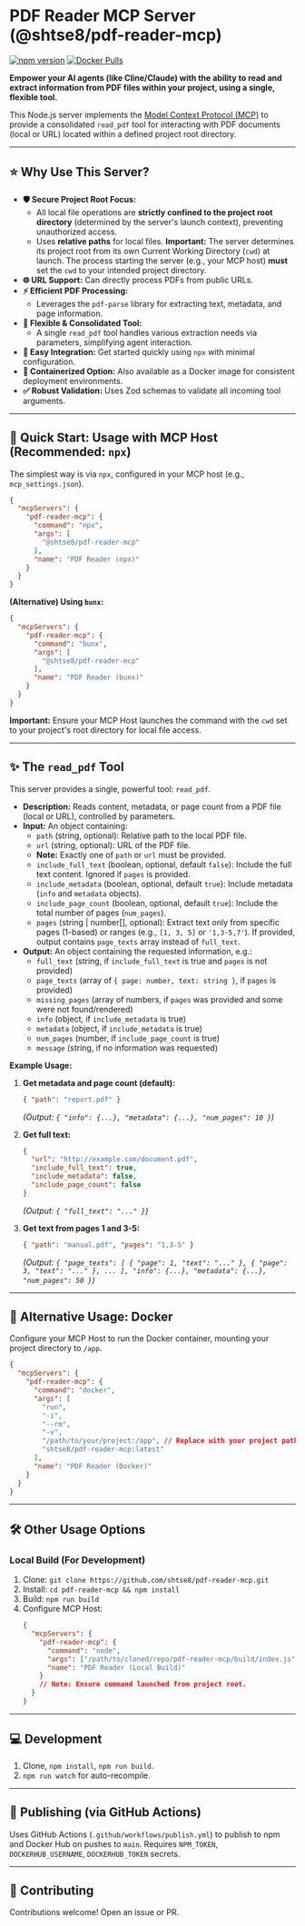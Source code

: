 # PDF Reader MCP Server (@shtse8/pdf-reader-mcp)

[![npm version](https://badge.fury.io/js/%40shtse8%2Fpdf-reader-mcp.svg)](https://badge.fury.io/js/%40shtse8%2Fpdf-reader-mcp)
[![Docker Pulls](https://img.shields.io/docker/pulls/shtse8/pdf-reader-mcp.svg)](https://hub.docker.com/r/shtse8/pdf-reader-mcp)

<!-- Add other badges like License, Build Status if applicable -->

**Empower your AI agents (like Cline/Claude) with the ability to read and
extract information from PDF files within your project, using a single, flexible
tool.**

This Node.js server implements the
[Model Context Protocol (MCP)](https://docs.modelcontextprotocol.com/) to
provide a consolidated `read_pdf` tool for interacting with PDF documents (local
or URL) located within a defined project root directory.

---

## ⭐ Why Use This Server?

- **🛡️ Secure Project Root Focus:**
  - All local file operations are **strictly confined to the project root
    directory** (determined by the server's launch context), preventing
    unauthorized access.
  - Uses **relative paths** for local files. **Important:** The server
    determines its project root from its own Current Working Directory (`cwd`)
    at launch. The process starting the server (e.g., your MCP host) **must**
    set the `cwd` to your intended project directory.
- **🌐 URL Support:** Can directly process PDFs from public URLs.
- **⚡ Efficient PDF Processing:**
  - Leverages the `pdf-parse` library for extracting text, metadata, and page
    information.
- **🔧 Flexible & Consolidated Tool:**
  - A single `read_pdf` tool handles various extraction needs via parameters,
    simplifying agent interaction.
- **🚀 Easy Integration:** Get started quickly using `npx` with minimal
  configuration.
- **🐳 Containerized Option:** Also available as a Docker image for consistent
  deployment environments.
- **✅ Robust Validation:** Uses Zod schemas to validate all incoming tool
  arguments.

---

## 🚀 Quick Start: Usage with MCP Host (Recommended: `npx`)

The simplest way is via `npx`, configured in your MCP host (e.g.,
`mcp_settings.json`).

```json
{
  "mcpServers": {
    "pdf-reader-mcp": {
      "command": "npx",
      "args": [
        "@shtse8/pdf-reader-mcp"
      ],
      "name": "PDF Reader (npx)"
    }
  }
}
```

**(Alternative) Using `bunx`:**

```json
{
  "mcpServers": {
    "pdf-reader-mcp": {
      "command": "bunx",
      "args": [
        "@shtse8/pdf-reader-mcp"
      ],
      "name": "PDF Reader (bunx)"
    }
  }
}
```

**Important:** Ensure your MCP Host launches the command with the `cwd` set to
your project's root directory for local file access.

---

## ✨ The `read_pdf` Tool

This server provides a single, powerful tool: `read_pdf`.

- **Description:** Reads content, metadata, or page count from a PDF file (local
  or URL), controlled by parameters.
- **Input:** An object containing:
  - `path` (string, optional): Relative path to the local PDF file.
  - `url` (string, optional): URL of the PDF file.
  - **Note:** Exactly one of `path` or `url` must be provided.
  - `include_full_text` (boolean, optional, default `false`): Include the full
    text content. Ignored if `pages` is provided.
  - `include_metadata` (boolean, optional, default `true`): Include metadata
    (`info` and `metadata` objects).
  - `include_page_count` (boolean, optional, default `true`): Include the total
    number of pages (`num_pages`).
  - `pages` (string | number[], optional): Extract text only from specific pages
    (1-based) or ranges (e.g., `[1, 3, 5]` or `'1,3-5,7'`). If provided, output
    contains `page_texts` array instead of `full_text`.
- **Output:** An object containing the requested information, e.g.:
  - `full_text` (string, if `include_full_text` is true and `pages` is not
    provided)
  - `page_texts` (array of `{ page: number, text: string }`, if `pages` is
    provided)
  - `missing_pages` (array of numbers, if `pages` was provided and some were not
    found/rendered)
  - `info` (object, if `include_metadata` is true)
  - `metadata` (object, if `include_metadata` is true)
  - `num_pages` (number, if `include_page_count` is true)
  - `message` (string, if no information was requested)

**Example Usage:**

1. **Get metadata and page count (default):**
   ```json
   { "path": "report.pdf" }
   ```
   _(Output: `{ "info": {...}, "metadata": {...}, "num_pages": 10 }`)_

2. **Get full text:**
   ```json
   {
     "url": "http://example.com/document.pdf",
     "include_full_text": true,
     "include_metadata": false,
     "include_page_count": false
   }
   ```
   _(Output: `{ "full_text": "..." }`)_

3. **Get text from pages 1 and 3-5:**
   ```json
   { "path": "manual.pdf", "pages": "1,3-5" }
   ```
   _(Output:
   `{ "page_texts": [ { "page": 1, "text": "..." }, { "page": 3, "text": "..." }, ... ], "info": {...}, "metadata": {...}, "num_pages": 50 }`)_

---

## 🐳 Alternative Usage: Docker

Configure your MCP Host to run the Docker container, mounting your project
directory to `/app`.

```json
{
  "mcpServers": {
    "pdf-reader-mcp": {
      "command": "docker",
      "args": [
        "run",
        "-i",
        "--rm",
        "-v",
        "/path/to/your/project:/app", // Replace with your project path
        "shtse8/pdf-reader-mcp:latest"
      ],
      "name": "PDF Reader (Docker)"
    }
  }
}
```

---

## 🛠️ Other Usage Options

### Local Build (For Development)

1. Clone: `git clone https://github.com/shtse8/pdf-reader-mcp.git`
2. Install: `cd pdf-reader-mcp && npm install`
3. Build: `npm run build`
4. Configure MCP Host:
   ```json
   {
     "mcpServers": {
       "pdf-reader-mcp": {
         "command": "node",
         "args": ["/path/to/cloned/repo/pdf-reader-mcp/build/index.js"],
         "name": "PDF Reader (Local Build)"
       }
       // Note: Ensure command launched from project root.
     }
   }
   ```

---

## 💻 Development

1. Clone, `npm install`, `npm run build`.
2. `npm run watch` for auto-recompile.

---

## 🚢 Publishing (via GitHub Actions)

Uses GitHub Actions (`.github/workflows/publish.yml`) to publish to npm and
Docker Hub on pushes to `main`. Requires `NPM_TOKEN`, `DOCKERHUB_USERNAME`,
`DOCKERHUB_TOKEN` secrets.

---

## 🙌 Contributing

Contributions welcome! Open an issue or PR.

